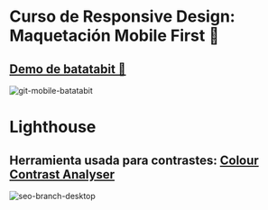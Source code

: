 # Curso de Responsive Design: Maquetación Mobile First 🍇

## [Demo de batatabit 🍤](https://johdasgran.github.io/batatabit/)

![git-mobile-batatabit](https://user-images.githubusercontent.com/69698539/147721822-c05683dc-2beb-445c-9126-1088f5061f00.gif)

# Lighthouse 

## Herramienta usada para contrastes: [Colour Contrast Analyser](https://www.tpgi.com/color-contrast-checker//)

![seo-branch-desktop](https://user-images.githubusercontent.com/69698539/147721560-55870a9a-6e4f-412e-8e76-13f73ff96bd7.png)
